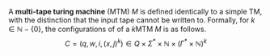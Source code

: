 
A **multi-tape turing machine** (MTM) $M$ is defined identically to a simple TM, with the distinction that the input tape cannot be written to. Formally, for $k \in \mathbb{N} - \{ 0 \}$, the configurations of of a $k$MTM $M$ is as follows.
$$
C = (q, w, i, (x, j) ^{k}) \in Q \times \Sigma^{*} \times \mathbb{N} \times (\Gamma^{*} \times \mathbb{N})^{k}
$$
